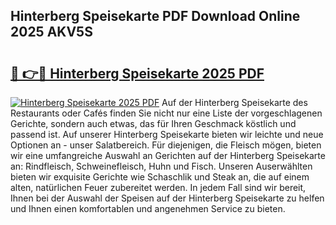 ## Hinterberg Speisekarte PDF Download Online 2025 AKV5S

# <h2><a href="http://gc996b.nevu.top/?p=Hinterberg+Speisekarte">🔗 👉🔴 Hinterberg Speisekarte 2025 PDF</a></h2>

[![Hinterberg Speisekarte 2025 PDF](https://i.imgur.com/dBaPXMq.png)](http://gc996b.nevu.top/?p=Hinterberg+Speisekarte)
Auf der Hinterberg Speisekarte des Restaurants oder Cafés finden Sie nicht nur eine Liste der vorgeschlagenen Gerichte, sondern auch etwas, das für Ihren Geschmack köstlich und passend ist. Auf unserer Hinterberg Speisekarte bieten wir leichte und neue Optionen an - unser Salatbereich. Für diejenigen, die Fleisch mögen, bieten wir eine umfangreiche Auswahl an Gerichten auf der Hinterberg Speisekarte an: Rindfleisch, Schweinefleisch, Huhn und Fisch. Unseren Auserwählten bieten wir exquisite Gerichte wie Schaschlik und Steak an, die auf einem alten, natürlichen Feuer zubereitet werden. In jedem Fall sind wir bereit, Ihnen bei der Auswahl der Speisen auf der Hinterberg Speisekarte zu helfen und Ihnen einen komfortablen und angenehmen Service zu bieten.
